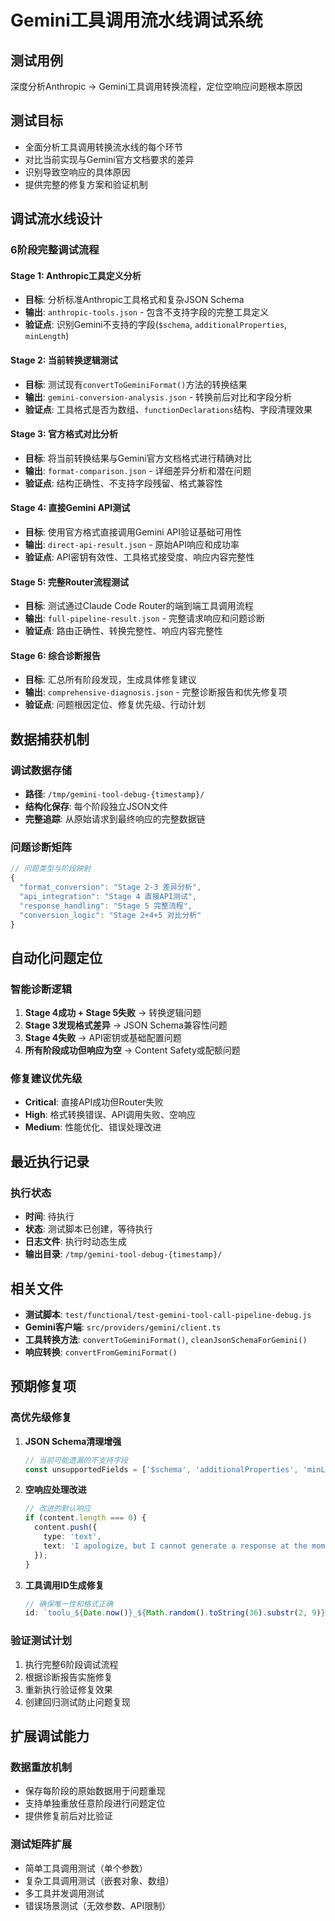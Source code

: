 # Gemini工具调用流水线调试系统

## 测试用例
深度分析Anthropic → Gemini工具调用转换流程，定位空响应问题根本原因

## 测试目标
- 全面分析工具调用转换流水线的每个环节
- 对比当前实现与Gemini官方文档要求的差异
- 识别导致空响应的具体原因
- 提供完整的修复方案和验证机制

## 调试流水线设计

### 6阶段完整调试流程

#### Stage 1: Anthropic工具定义分析
- **目标**: 分析标准Anthropic工具格式和复杂JSON Schema
- **输出**: `anthropic-tools.json` - 包含不支持字段的完整工具定义
- **验证点**: 识别Gemini不支持的字段(`$schema`, `additionalProperties`, `minLength`)

#### Stage 2: 当前转换逻辑测试  
- **目标**: 测试现有`convertToGeminiFormat()`方法的转换结果
- **输出**: `gemini-conversion-analysis.json` - 转换前后对比和字段分析
- **验证点**: 工具格式是否为数组、`functionDeclarations`结构、字段清理效果

#### Stage 3: 官方格式对比分析
- **目标**: 将当前转换结果与Gemini官方文档格式进行精确对比
- **输出**: `format-comparison.json` - 详细差异分析和潜在问题
- **验证点**: 结构正确性、不支持字段残留、格式兼容性

#### Stage 4: 直接Gemini API测试
- **目标**: 使用官方格式直接调用Gemini API验证基础可用性
- **输出**: `direct-api-result.json` - 原始API响应和成功率
- **验证点**: API密钥有效性、工具格式接受度、响应内容完整性

#### Stage 5: 完整Router流程测试
- **目标**: 测试通过Claude Code Router的端到端工具调用流程
- **输出**: `full-pipeline-result.json` - 完整请求响应和问题诊断
- **验证点**: 路由正确性、转换完整性、响应内容完整性

#### Stage 6: 综合诊断报告
- **目标**: 汇总所有阶段发现，生成具体修复建议
- **输出**: `comprehensive-diagnosis.json` - 完整诊断报告和优先修复项
- **验证点**: 问题根因定位、修复优先级、行动计划

## 数据捕获机制

### 调试数据存储
- **路径**: `/tmp/gemini-tool-debug-{timestamp}/`
- **结构化保存**: 每个阶段独立JSON文件
- **完整追踪**: 从原始请求到最终响应的完整数据链

### 问题诊断矩阵
```javascript
// 问题类型与阶段映射
{
  "format_conversion": "Stage 2-3 差异分析",
  "api_integration": "Stage 4 直接API测试", 
  "response_handling": "Stage 5 完整流程",
  "conversion_logic": "Stage 2+4+5 对比分析"
}
```

## 自动化问题定位

### 智能诊断逻辑
1. **Stage 4成功 + Stage 5失败** → 转换逻辑问题
2. **Stage 3发现格式差异** → JSON Schema兼容性问题  
3. **Stage 4失败** → API密钥或基础配置问题
4. **所有阶段成功但响应为空** → Content Safety或配额问题

### 修复建议优先级
- **Critical**: 直接API成功但Router失败
- **High**: 格式转换错误、API调用失败、空响应
- **Medium**: 性能优化、错误处理改进

## 最近执行记录

### 执行状态
- **时间**: 待执行
- **状态**: 测试脚本已创建，等待执行
- **日志文件**: 执行时动态生成
- **输出目录**: `/tmp/gemini-tool-debug-{timestamp}/`

## 相关文件
- **测试脚本**: `test/functional/test-gemini-tool-call-pipeline-debug.js`
- **Gemini客户端**: `src/providers/gemini/client.ts`
- **工具转换方法**: `convertToGeminiFormat()`, `cleanJsonSchemaForGemini()`
- **响应转换**: `convertFromGeminiFormat()`

## 预期修复项

### 高优先级修复
1. **JSON Schema清理增强**
   ```typescript
   // 当前可能遗漏的不支持字段
   const unsupportedFields = ['$schema', 'additionalProperties', 'minLength', 'maxLength', 'format', 'minItems', 'maxItems'];
   ```

2. **空响应处理改进**
   ```typescript
   // 改进的默认响应
   if (content.length === 0) {
     content.push({
       type: 'text', 
       text: 'I apologize, but I cannot generate a response at the moment. Please try rephrasing your question.'
     });
   }
   ```

3. **工具调用ID生成修复**
   ```typescript
   // 确保唯一性和格式正确
   id: `toolu_${Date.now()}_${Math.random().toString(36).substr(2, 9)}`
   ```

### 验证测试计划
1. 执行完整6阶段调试流程
2. 根据诊断报告实施修复
3. 重新执行验证修复效果
4. 创建回归测试防止问题复现

## 扩展调试能力

### 数据重放机制
- 保存每阶段的原始数据用于问题重现
- 支持单独重放任意阶段进行问题定位
- 提供修复前后对比验证

### 测试矩阵扩展
- 简单工具调用测试（单个参数）
- 复杂工具调用测试（嵌套对象、数组）
- 多工具并发调用测试
- 错误场景测试（无效参数、API限制）